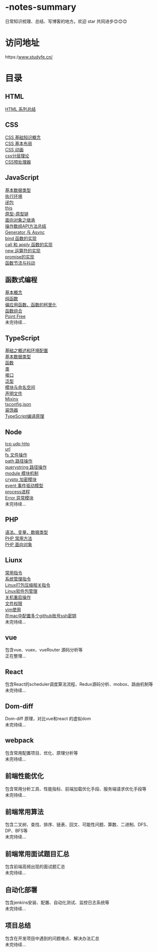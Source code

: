 # -notes-summary
日常知识梳理、总结、写博客的地方。欢迎 star 共同进步😊😊😊

# 访问地址
https:/www.studyfe.cn/

# 目录

## HTML
<a href="https:/www.studyfe.cn/2017/05/10/html/html/">HTML 系列总结</a>
## CSS
<a href="https:/www.studyfe.cn/2017/06/11/css/base-concepts/">CSS 基础知识概念</a><br/>
<a href="https:/www.studyfe.cn/2017/06/15/css/base-layout/">CSS 基本布局</a><br/>
<a href="https:/www.studyfe.cn/2017/06/20/css/css-animation/">CSS 动画</a><br/>
<a href="https:/www.studyfe.cn/2017/06/22/css/css-layered/">css分层理论</a><br/>
<a href="https:/www.studyfe.cn/2017/07/01/css/css-preprocessor/">CSS预处理器</a><br/>
## JavaScript
<a href="https:/www.studyfe.cn/2019/02/12/javascript/type/">基本数据类型</a><br/>
<a href="https:/www.studyfe.cn/2019/02/20/javascript/voao/">执行环境</a><br/>
<a href="https:/www.studyfe.cn/2019/02/25/javascript/closure/">闭包</a><br/>
<a href="https:/www.studyfe.cn/2019/03/05/javascript/this/">this</a><br/>
<a href="https:/www.studyfe.cn/2019/03/10/javascript/prototype/">原型-原型链</a><br/>
<a href="https:/www.studyfe.cn/2019/03/15/javascript/inheritance/">面向对象之继承</a><br/>
<a href="https:/www.studyfe.cn/2019/03/20/javascript/api/">操作数组API方法总结</a><br/>
<a href="https:/www.studyfe.cn/2019/08/26/javascript/generator-async/">Generator 与 Async</a><br/>
<a href="https:/www.studyfe.cn/2019/04/21/javascript/bind/">bind 函数的实现</a><br/>
<a href="https:/www.studyfe.cn/2019/04/22/javascript/call/">call 和 apply 函数的实现</a><br/>
<a href="https:/www.studyfe.cn/2019/04/27/javascript/new/">new 运算符的实现</a><br/>
<a href="https:/www.studyfe.cn/2019/06/11/javascript/promise/">promise的实现</a><br/>
<a href="https:/www.studyfe.cn/2019/05/15/javascript/debounce/">函数节流与抖动</a><br/>
## 函数式编程
<a href="https:/www.studyfe.cn/2019/07/12/javascript/functionalbase/">基本概念</a><br/>
<a href="https:/www.studyfe.cn/2019/07/15/javascript/functionalpurity/">纯函数</a><br/>
<a href="https:/www.studyfe.cn/2019/07/17/javascript/functioncurrying/">偏应用函数、函数的柯里化</a><br/>
<a href="https:/www.studyfe.cn/2019/07/22/javascript/functionalcombination/">函数组合</a><br/>
<a href="https:/www.studyfe.cn/2019/07/25/javascript/functionalpoint/">Point Free</a><br/>
未完待续...

## TypeScript
<a href="https:/www.studyfe.cn/2019/05/15/typescript/envconfig/">基础之概述和环境配置</a><br/>
<a href="https:/www.studyfe.cn/2019/05/23/typescript/basedatatype/">基本数据类型</a><br/>
<a href="https:/www.studyfe.cn/2019/05/16/typescript/function/">函数</a><br/>
<a href="https:/www.studyfe.cn/2019/05/17/typescript/class/">类</a><br/>
<a href="https:/www.studyfe.cn/2019/05/18/typescript/interfaces/">接口</a><br/>
<a href="https:/www.studyfe.cn/2019/05/22/typescript/generics/">泛型</a><br/>
<a href="https:/www.studyfe.cn/2019/06/15/typescript/module/">模块与命名空间</a><br/>
<a href="https:/www.studyfe.cn/2019/06/20/typescript/declarefile/">声明文件</a><br/>
<a href="https:/www.studyfe.cn/2019/07/02/typescript/mixinx/">Mixinx</a><br/>
<a href="https:/www.studyfe.cn/2019/07/15/typescript/tsconfig/">tsconfig.json</a><br/>
<a href="https:/www.studyfe.cn/2019/07/18/typescript/decorators/">装饰器</a><br/>
<a href="https:/www.studyfe.cn/2019/08/05/typescript/compilationprinciple/">TypeScript编译原理</a><br/>

## Node
<a href="https:/www.studyfe.cn/2019/03/23/node/http/">tcp udp http</a><br/>
<a href="https:/www.studyfe.cn/2019/03/28/node/url/">url</a><br/>
<a href="https:/www.studyfe.cn/2019/04/01/node/fs/">fs 文件操作</a><br/>
<a href="https:/www.studyfe.cn/2019/04/02/node/path/">path 路径操作</a><br/>
<a href="https:/www.studyfe.cn/2019/04/04/node/querystring/">querystring 路径操作</a><br/>
<a href="https:/www.studyfe.cn/2019/04/05/node/module/">module 模块机制</a><br/>
<a href="https:/www.studyfe.cn/2019/04/08/node/crypto/">crypto 加密模块</a><br/>
<a href="https:/www.studyfe.cn/2019/04/10/node/event/">event 事件驱动模型</a><br/>
<a href="https:/www.studyfe.cn/2019/04/12/node/process/">process进程</a><br/>
<a href="https:/www.studyfe.cn/2019/04/14/node/error/">Error 异常模块</a><br/>
未完待续...

## PHP
<a href="https://www.study.cn/2017/01/23/php/base/">语法、变量、数据类型</a><br/>
<a href="https://www.study.cn/2017/01/23/php/method/">PHP 常用方法</a><br/>
<a href="https://www.study.cn/2017/01/23/php/oop/">PHP 面向对象</a><br/>

## Liunx
<a href="https://www.study.cn/2018/06/23/linux/instructions/">常用指令</a><br/>
<a href="https://www.study.cn/2018/07/02/linux/system/">系统管理指令</a><br/>
<a href="https://www.study.cn/2018/07/10/linux/compression/">Linux打包压缩相关指令</a><br/>
<a href="https://www.study.cn/2018/07/12/linux/package/">Linux软件包管理</a><br/>
<a href="https://www.study.cn/2018/07/16/linux/shutdown/">关机重启操作</a><br/>
<a href="https://www.study.cn/2018/07/25/linux/fileauth/">文件权限</a><br/>
<a href="https://www.study.cn/2018/07/28/linux/vim/">vim使用</a><br/>
<a href="https://www.study.cn/2018/08/10/linux/git/">在mac中配置多个github账号ssh密钥</a><br/>
未完待续...

## vue 
包含vue、vuex、vueRouter 源码分析等</br>
正在整理...

## React
包含React的scheduler调度算法流程、Redux源码分析、mobox、路由机制等</br>
未完待续...

## Dom-diff
Dom-diff 原理，对比vue和react 的虚拟dom</br>
未完待续...

## webpack
包含常用配置项目、优化、原理分析等</br>
未完待续...

## 前端性能优化
包含常用分析工具、性能指标、前端加载优化手段、服务端请求优化手段等</br>
未完待续...

## 前端常用算法
包含二叉树、查找、排序、链表、回文、可能性问题、算数、二进制、DFS、DP、BFS等</br>
未完待续...

## 前端常用面试题目汇总
包含前端高频出现的面试题汇总</br>
未完待续...

## 自动化部署
包含jenkins安装、配置、自动化测试、监控日志系统等</br>
未完待续...

## 项目总结
包含在开发项目中遇到的问题难点、解决办法汇总</br>
未完待续...


